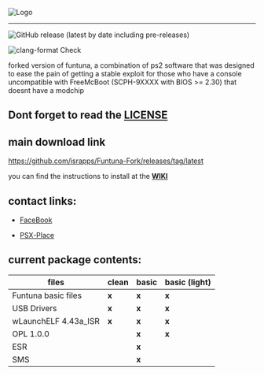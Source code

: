 
![Logo](https://github.com/israpps/Funtuna-Fork/blob/main/logos%20%26%20others/github%20logo.png "Funtuna logo")
***

![GitHub release (latest by date including pre-releases)](https://img.shields.io/github/downloads-pre/israpps/Funtuna-Fork/latest/total?color=%232222ff&label=Bot%20repack%20downloads)

![clang-format Check](https://github.com/israpps/Funtuna-Fork/workflows/clang-format%20Check/badge.svg?branch=main)

forked version of funtuna, a combination of ps2 software that was designed to ease the pain of getting a stable exploit for those who have a console uncompatible with FreeMcBoot (SCPH-9XXXX with BIOS >= 2.30) that doesnt have a modchip

## Dont forget to read the [LICENSE](https://github.com/israpps/Funtuna-Fork/blob/main/LICENSE.MD)


## main download link 

https://github.com/israpps/Funtuna-Fork/releases/tag/latest

you can find the instructions to install at the [__WIKI__](https://github.com/israpps/Funtuna-Fork/wiki)

## contact links:

 + [FaceBook](https://www.facebook.com/matias.israelson.5/)

 + [PSX-Place](https://www.psx-place.com/members/el_isra.59064/)






## current package contents:

files        |         clean |     basic     | basic (light) |
------------ | ------------- | ------------- | ------------- | 
Funtuna basic files | __x__ | __x__ | __x__ |
USB Drivers | __x__ | __x__ | __x__ | 
wLaunchELF 4.43a_ISR | __x__ | __x__ | __x__ |
OPL 1.0.0 | | __x__ | __x__ |
ESR | | __x__ | 
SMS | | __x__ | 
